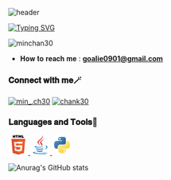 ![header](https://capsule-render.vercel.app/api?type=waving&&height=200&section=header&text=MinChan&fontSize=70&color=bcbcbc&fontAlign=50&fontAlignY=40)

[![Typing SVG](https://readme-typing-svg.demolab.com?font=Kalam&size=35&pause=3000&color=999999&center=true&vCenter=true&repeat=true&random=false&width=435&lines=Hi+there%2C+I'm+minchan;Nice+to+meet+you)](https://git.io/typing-svg)

<p align="left"> <img src="https://komarev.com/ghpvc/?username=minchan30&label=Profile%20views&color=0e75b6&style=flat" alt="minchan30" /> </p>

- 𝐇𝐨𝐰 𝐭𝐨 𝐫𝐞𝐚𝐜𝐡 𝐦𝐞 : **goalie0901@gmail.com**

<h3 align="left">𝐂𝐨𝐧𝐧𝐞𝐜𝐭 𝐰𝐢𝐭𝐡 𝐦𝐞🪄</h3>
<p align="left">
<a href="https://instagram.com/min_.ch30" target="blank"><img align="center" src="https://raw.githubusercontent.com/rahuldkjain/github-profile-readme-generator/master/src/images/icons/Social/instagram.svg" alt="min_.ch30" height="30" width="40" /></a>
<a href="https://discord.gg/chank30" target="blank"><img align="center" src="https://raw.githubusercontent.com/rahuldkjain/github-profile-readme-generator/master/src/images/icons/Social/discord.svg" alt="chank30" height="30" width="40" /></a>
</p>

<h3 align="left">𝐋𝐚𝐧𝐠𝐮𝐚𝐠𝐞𝐬 𝐚𝐧𝐝 𝐓𝐨𝐨𝐥𝐬🔨</h3>
<p align="left"> <a href="https://www.w3.org/html/" target="_blank" rel="noreferrer"> <img src="https://raw.githubusercontent.com/devicons/devicon/master/icons/html5/html5-original-wordmark.svg" alt="html5" width="40" height="40"/> </a> <a href="https://www.java.com" target="_blank" rel="noreferrer"> <img src="https://raw.githubusercontent.com/devicons/devicon/master/icons/java/java-original.svg" alt="java" width="40" height="40"/> </a> <a 
                                                                                                                                                                                                                                     href="https://www.python.org" target="_blank" rel="noreferrer"> <img src="https://raw.githubusercontent.com/devicons/devicon/master/icons/python/python-original.svg" alt="python" width="40" height="40"/> </a> </p>

![Anurag's GitHub stats](https://github-readme-stats.vercel.app/api?username=minchan30&show_icons=true&theme=swift)

